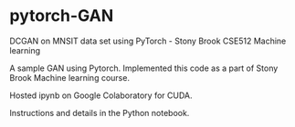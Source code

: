 # pytorch-GAN
DCGAN on MNSIT data set using PyTorch - Stony Brook CSE512 Machine learning

A sample GAN using Pytorch. Implemented this code as a part of Stony Brook Machine learning course.

Hosted ipynb on Google Colaboratory for CUDA.

Instructions and details in the Python notebook.

